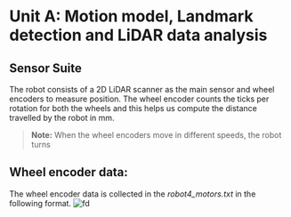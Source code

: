 # Unit A: Motion model, Landmark detection and LiDAR data analysis
## Sensor Suite
The robot consists of a 2D LiDAR scanner as the main sensor and wheel encoders to measure position. The wheel encoder counts the ticks per rotation for both the wheels and this helps us compute the distance travelled by the robot in mm. 
> **Note:**
> When the wheel encoders move in different speeds, the robot turns


## Wheel encoder data:
The wheel encoder data is collected in the *robot4_motors.txt* in the following format. 
![fd](/notes_stash/img3.png)